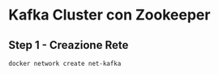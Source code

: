# Kafka Cluster con Zookeeper


## Step 1 - Creazione Rete

```shell
docker network create net-kafka
```

